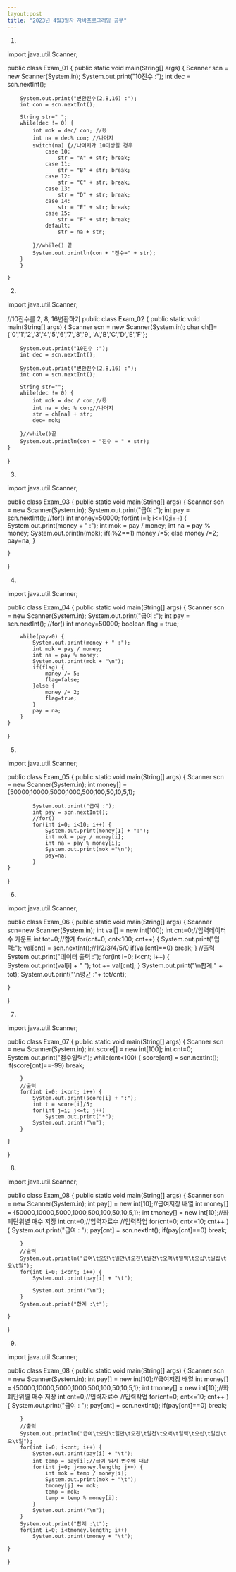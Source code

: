 ```yaml
---
layout:post
title: "2023년 4월3일자 자바프로그래밍 공부"
---
```



1.

import java.util.Scanner;

public class Exam_01 {
	public static void main(String[] args) {
		Scanner scn = new Scanner(System.in);
		System.out.print("10진수 :");
		int dec = scn.nextInt();
		
		System.out.print("변환진수(2,8,16) :");
		int con = scn.nextInt();
		
		String str=" ";
		while(dec != 0) {
			int mok = dec/ con; //몫
			int na = dec% con; //나머지
			switch(na) {//나머지가 10이상일 경우
				case 10:
					str = "A" + str; break;
				case 11:
					str = "B" + str; break;
				case 12:
					str = "C" + str; break;
				case 13:
					str = "D" + str; break;
				case 14:
					str = "E" + str; break;
				case 15:
					str = "F" + str; break;
				default:
					str = na + str;
					
			}//while() 끝
			System.out.println(con + "진수=" + str);
		}
		}

	}





2.

import java.util.Scanner;

//10진수를 2, 8, 16변환하기
public class Exam_02 {
	public static void main(String[] args) {
		Scanner scn = new Scanner(System.in);
		char ch[]= {'0','1','2','3','4','5','6','7','8','9',
				'A','B','C','D','E','F'};
		
		System.out.print("10진수 :");
		int dec = scn.nextInt();
		
		System.out.print("변환진수(2,8,16) :");
		int con = scn.nextInt();
		
		String str="";
		while(dec != 0) {
			int mok = dec / con;//몫
			int na = dec % con;//나머지
			str = ch[na] + str;
			dec= mok;

		}//while()끝
		System.out.println(con + "진수 = " + str);
	}
}


3.

import java.util.Scanner;

public class Exam_03 {
	public static void main(String[] args) {
		Scanner scn = new Scanner(System.in);
		System.out.print("급여 :");
		int pay = scn.nextInt();
		//for()
		int money=50000;
		for(int i=1; i<=10;i++) {
			System.out.print(money + " :");
			int mok = pay / money;
			int na = pay % money;
			System.out.println(mok);
			if(i%2==1)
				money /=5;
			else
				money /=2;
			pay=na;
		}

	}

}


4.

import java.util.Scanner;

public class Exam_04 {
	public static void main(String[] args) {
		Scanner scn = new Scanner(System.in);
		System.out.print("급여 :");
		int pay = scn.nextInt();
		//for()
		int money=50000;
		boolean flag = true;
		
		while(pay>0) {
			System.out.print(money + " :");
			int mok = pay / money;
			int na = pay % money;
			System.out.print(mok + "\n");
			if(flag) {
				money /= 5;
				flag=false;
			}else {
				money /= 2;
				flag=true;
			}
			pay = na;
		}
	}

}


5.


import java.util.Scanner;

public class Exam_05 {
	public static void main(String[] args) {
			Scanner scn = new Scanner(System.in);
			int money[] = {50000,10000,5000,1000,500,100,50,10,5,1};
			
			System.out.print("급여 :");
			int pay = scn.nextInt();
			//for()
			for(int i=0; i<10; i++) {
				System.out.print(money[1] + ":");
				int mok = pay / money[i];
				int na = pay % money[i];
				System.out.print(mok +"\n");
				pay=na;
			}
	}

}


6.

import java.util.Scanner;

public class Exam_06 {
	public static void main(String[] args) {
		Scanner scn=new Scanner(System.in);
		int val[] = new int[100];
		int cnt=0;//입력데이터 수 카운트
		int tot=0;//합계
		for(cnt=0; cnt<100; cnt++) {
			System.out.print("입력:");
			val[cnt] = scn.nextInt();//1/2/3/4/5/0
			if(val[cnt]==0)
				break;
		}
		//출력
		System.out.print("데이터 출력 :");
		for(int i=0; i<cnt; i++) {
			System.out.print(val[i] + " ");
			tot += val[cnt];
		}
		System.out.print("\n합계:" + tot);
		System.out.print("\n평균 :"+ tot/cnt);

	}

}

7.

import java.util.Scanner;

public class Exam_07 {
	public static void main(String[] args) {
		Scanner scn = new Scanner(System.in);
		int score[] = new int[100];
		int cnt=0;
		System.out.print("점수입력:");
		while(cnt<100) {
			score[cnt] = scn.nextInt();
			if(score[cnt]==-99)
				break;
			
		}
		//출력 
		for(int i=0; i<cnt; i++) {
			System.out.print(score[i] + ":");
			int t = score[i]/5;
			for(int j=i; j<=t; j++)
				System.out.print("*");
			System.out.print("\n");	
		}

	}

}


8.

import java.util.Scanner;

public class Exam_08 {
	public static void main(String[] args) {
		Scanner scn = new Scanner(System.in);
		int pay[] = new int[10];//급여저장 배열
		int money[] = {50000,10000,5000,1000,500,100,50,10,5,1};
		int tmoney[] = new int[10];//화폐단위별 매수 저장
		int cnt=0;//입력자료수
		//입력작업
		for(cnt=0; cnt<=10; cnt++ ) {
			System.out.print("급여 : ");
			pay[cnt] = scn.nextInt();
			if(pay[cnt]==0)
				break;
					
		}
		//출력
		System.out.println("급여\t오만\t일만\t오천\t일천\t오백\t일백\t오십\t일십\t오\t일");
		for(int i=0; i<cnt; i++) {
			System.out.print(pay[i] + "\t");
			
			System.out.print("\n");
		}
		System.out.print("합계 :\t");

	}

}


9.
import java.util.Scanner;

public class Exam_08 {
	public static void main(String[] args) {
		Scanner scn = new Scanner(System.in);
		int pay[] = new int[10];//급여저장 배열
		int money[] = {50000,10000,5000,1000,500,100,50,10,5,1};
		int tmoney[] = new int[10];//화폐단위별 매수 저장
		int cnt=0;//입력자료수
		//입력작업
		for(cnt=0; cnt<=10; cnt++ ) {
			System.out.print("급여 : ");
			pay[cnt] = scn.nextInt();
			if(pay[cnt]==0)
				break;
					
		}
		//출력
		System.out.println("급여\t오만\t일만\t오천\t일천\t오백\t일백\t오십\t일십\t오\t일");
		for(int i=0; i<cnt; i++) {
			System.out.print(pay[i] + "\t");
			int temp = pay[i];//급여 임시 변수에 대답
			for(int j=0; j<money.length; j++) {
				int mok = temp / money[i];
				System.out.print(mok + "\t");
				tmoney[j] += mok;
				temp = mok;
				temp = temp % money[i];
			}
			System.out.print("\n");
		}
		System.out.print("합계 :\t");
		for(int i=0; i<tmoney.length; i++)
			System.out.print(tmoney + "\t");

	}

}

